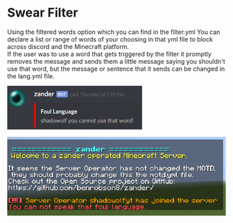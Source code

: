 # Swear Filter

Using the filtered words option which you can find in the filter.yml You can declare a list or range of words of your choosing in that yml file to block across discord and the Minecraft platform.  
If the user was to use a word that gets triggered by the filter it promptly removes the message and sends them a little message saying you shouldn't use that word, but the message or sentence that it sends can be changed in the lang.yml file.

![Example of the filter bring used on Discord](../.gitbook/assets/image.png)

![Example of the filter being used in Minecraft.](../.gitbook/assets/d3b9f33fa5219844ba7139747d7762d2.png)

